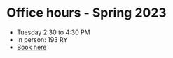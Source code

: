 # Office hours - Spring 2023

- Tuesday 2:30 to 4:30 PM
- In person: 193 RY
- [Book here](https://outlook.office365.com/owa/calendar/PedroCruzOfficeHours1@northeastern.onmicrosoft.com/bookings/)


